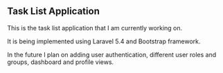 ## Task List Application
This is the task list application that I am currently working on.

It is being implemented using Laravel 5.4 and Bootstrap framework.

In the future I plan on adding user authentication, different user roles and groups, dashboard and profile views.
